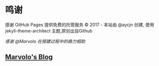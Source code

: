 # 鸣谢
感谢 GitHub Pages 提供免费的托管服务
© 2017 - 本站由 @aycjn 创建, 使用 jekyll-theme-architect 主题,原创出自Github

*感谢 @Marvolo 在搭建过程中的鼎力相助*
## [Marvolo's Blog](https://zhtjtcz.github.io/)
